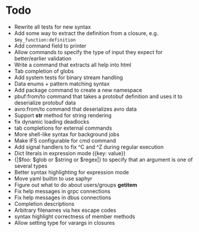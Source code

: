 # Todo

* Rewrite all tests for new syntax
* Add some way to extract the definition from a closure, e.g. `$my_function:definition`
* Add command field to printer
* Allow commands to specify the type of input they expect for better/earlier validation
* Write a command that extracts all help into html
* Tab completion of globs
* Add system tests for binary stream handling
* Data enums + pattern matching syntax
* Add package command to create a new namespace
* pbuf:from/to command that takes a protobuf definition and uses it to deserialize protobuf data
* avro:from/to command that deserializes avro data
* Support __str__ method for string rendering
* fix dynamic loading deadlocks
* tab completions for external commands
* More shell-like syntax for background jobs
* Make IFS configurable for cmd command
* Add signal handlers to fix ^C and ^Z during regular execution
* Dict literals in expression mode ({key: value})
* {|$foo: $glob or $string or $regex|} to specify that an argument is one of several types
* Better syntax highlighting for expression mode
* Move yaml builtin to use saphyr
* Figure out what to do about users/groups __getitem__
* Fix help messages in grpc connections
* Fix help messages in dbus connections
* Completion descriptions
* Arbitrary filenames via hex escape codes
* syntax highlight correctness of member methods
* Allow setting type for varargs in closures
